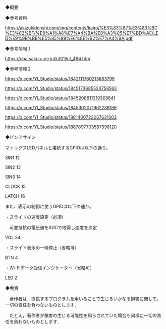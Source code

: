 ◆概要


◆参考資料

https://akizukidenshi.com/img/contents/kairo/%E3%83%87%E3%83%BC%E3%82%BF/%E8%A1%A8%E7%A4%BA%E8%A3%85%E7%BD%AE/LED%E9%9B%BB%E5%85%89%E6%8E%B2%E7%A4%BA.pdf

◆参考情報１

https://cba.sakura.ne.jp/kit01/kit_464.htm

◆参考情報２

https://x.com/YI_Studio/status/1842111760213663799

https://x.com/YI_Studio/status/1845173685524758563

https://x.com/YI_Studio/status/1845208811319308641

https://x.com/YI_Studio/status/1845302071962239189

https://x.com/YI_Studio/status/1881400723067621603

https://x.com/YI_Studio/status/1887897703587398120


◆ピンアサイン

マトリクスLEDパネルと接続するGPIOは以下の通り。

 SIN1      12

 SIN2      13

 SIN3      14

 CLOCK     15

 LATCH     16

また、表示の制御に使うGPIOは以下の通り。

・スライドの速度設定（必須）

　可変抵抗の電圧値をADCで取得し速度を決定

 VOL       34

・スライド表示の一時停止（省略可）

 BTN        4

・Wi-Fiデータ受信インジケーター（省略可）

 LED        2



◆免責

　著作者は，提供するプログラムを用いることで生じるいかなる損害に関して，一切の責任を負わないものとします．

　たとえ，著作者が損害の生じる可能性を知らされていた場合も同様に一切の責任を負わないものとします．
